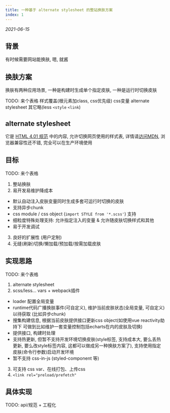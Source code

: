 ```yaml
---
title: 一种基于 alternate stylesheet 的整站换肤方案
index: 1
---
```


*2021-06-15*

## 背景

有时候需要网站能换肤, 嗯, 就酱

## 换肤方案

换肤有两种应用场景, 一种是构建时生成单个指定皮肤, 一种是运行时切换皮肤

TODO: 来个表格 样式覆盖(根元素加class, css优先级) css变量 alternate stylesheet 其它略(less `<style` `<link`)

## alternate stylesheet

它是 [HTML 4.01 规范](https://www.w3.org/TR/html401/present/styles.html#h-14.3) 中的内容, 允许切换网页使用的样式表, 详情请[访问MDN](https://developer.mozilla.org/docs/Web/CSS/Alternative_style_sheets), 浏览器兼容性还不错, 完全可以在生产环境使用

## 目标

TODO: 来个表格

1. 整站换肤
2. 易开发易维护降成本
  - 默认自动注入皮肤变量同时生成多套可运行时切换的皮肤
  - 支持异步chunk
  - css module / css object (`import STYLE from '*.scss'`) 支持
  - 细粒度特殊处理支持: 允许指定注入的变量 & 允许随皮肤切换样式和其他
  - 易于开发调试
3. 良好的扩展性 (用户定制)
4. 无缝(刷新)切换/懒加载/预加载/按需加载皮肤

## 实现思路

TODO: 来个表格

1. alternate stylesheet
2. scss/less... vars + webpack插件
  - loader 配置全局变量
  - runtime代码广播换肤事件(可自定义), 维护当前皮肤状态(全局变量, 可自定义)以待获取 (比如异步chunk)
  - 搜集构建信息, 根据当前皮肤提供接口更新css object(如使用vue reactivity劫持下 可做到比如维护一套变量控制包括echarts在内的皮肤及切换)
  - 提供接口, 构建时处理
  - 支持热更新, 但暂不支持开发环境切换皮肤(style标签, 支持成本大, 要么丢热更新, 要么改style标签内容, 这都可以做成另一种换肤方案了), 支持使用指定皮肤(命令行参数)启动开发环境
  - 暂不支持 css-in-js (styled-component 等)
3. 可支持 css var、在线打包、上传css
4. `<link rel="preload/prefetch"`

## 具体实现

TODO: api/规范 + 工程化
